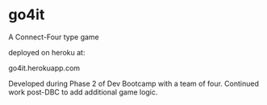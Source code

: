 # go4it
A Connect-Four type game

deployed on heroku at:

go4it.herokuapp.com

Developed during Phase 2 of Dev Bootcamp with a team of four. Continued work post-DBC to add additional game logic.

